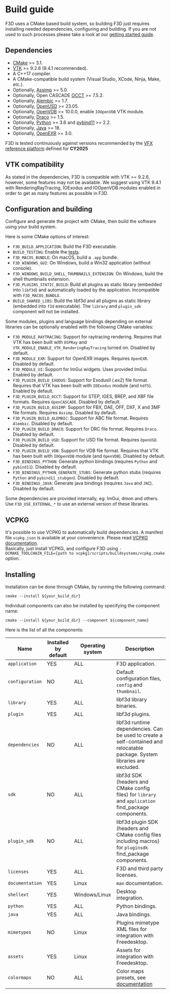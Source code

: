 # Build guide

F3D uses a CMake based build system, so building F3D just requires installing
needed dependencies, configuring and building. If you are not used to such processes
please take a look at our [getting started guide](GETTING_STARTED.md).

## Dependencies

* [CMake](https://cmake.org) >= 3.1.
* [VTK](https://vtk.org) >= 9.2.6 (9.4.1 recommended).
* A C++17 compiler.
* A CMake-compatible build system (Visual Studio, XCode, Ninja, Make, etc.).
* Optionally, [Assimp](https://www.assimp.org/) >= 5.0.
* Optionally, Open CASCADE [OCCT](https://dev.opencascade.org/) >= 7.5.2.
* Optionally, [Alembic](http://www.alembic.io/) >= 1.7.
* Optionally, [OpenUSD](https://openusd.org/release/index.html) >= 23.05.
* Optionally, [OpenVDB](https://www.openvdb.org/download/) >= 10.0.0, enable `IOOpenVDB` VTK module.
* Optionally, [Draco](https://google.github.io/draco/) >= 1.5.
* Optionally, [Python](https://www.python.org/) >= 3.6 and [pybind11](https://github.com/pybind/pybind11) >= 2.2.
* Optionally, [Java](https://www.java.com) >= 18.
* Optionally, [OpenEXR](https://openexr.com/en/latest/) >= 3.0.

F3D is tested continuously against versions recommended by the [VFX reference platform](https://vfxplatform.com) defined for **CY2025**

## VTK compatibility

As stated in the dependencies, F3D is compatible with VTK >= 9.2.6, however, some features may not be available. We suggest using VTK 9.4.1 with RenderingRayTracing, IOExodus and IOOpenVDB modules enabled in order to get as many features as possible in F3D.

## Configuration and building

Configure and generate the project with CMake,
then build the software using your build system.

Here is some CMake options of interest:
* `F3D_BUILD_APPLICATION`: Build the F3D executable.
* `BUILD_TESTING`: Enable the [tests](TESTING.md).
* `F3D_MACOS_BUNDLE`: On macOS, build a `.app` bundle.
* `F3D_WINDOWS_GUI`: On Windows, build a Win32 application (without console).
* `F3D_WINDOWS_BUILD_SHELL_THUMBNAILS_EXTENSION`: On Windows, build the shell thumbnails extension.
* `F3D_PLUGINS_STATIC_BUILD`: Build all plugins as static library (embedded into `libf3d`) and automatically loaded by the application. Incompatible with `F3D_MACOS_BUNDLE`.
* `BUILD_SHARED_LIBS`: Build the libf3d and all plugins as static library (embedded into `f3d` executable). The `library` and `plugin_sdk` component will not be installed.

Some modules, plugins and language bindings depending on external libraries can be optionally enabled with the following CMake variables:

* `F3D_MODULE_RAYTRACING`: Support for raytracing rendering. Requires that VTK has been built with `OSPRay` and `VTK_MODULE_ENABLE_VTK_RenderingRayTracing` turned on. Disabled by default.
* `F3D_MODULE_EXR`: Support for OpenEXR images. Requires `OpenEXR`. Disabled by default.
* `F3D_MODULE_UI`: Support for ImGui widgets. Uses provided ImGui. Enabled by default.
* `F3D_PLUGIN_BUILD_EXODUS`: Support for ExodusII (.ex2) file format. Requires that VTK has been built with `IOExodus` module (and `hdf5`). Enabled by default.
* `F3D_PLUGIN_BUILD_OCCT`: Support for STEP, IGES, BREP, and XBF file formats. Requires `OpenCASCADE`. Disabled by default.
* `F3D_PLUGIN_BUILD_ASSIMP`: Support for FBX, DAE, OFF, DXF, X and 3MF file formats. Requires `Assimp`. Disabled by default.
* `F3D_PLUGIN_BUILD_ALEMBIC`: Support for ABC file format. Requires `Alembic`. Disabled by default.
* `F3D_PLUGIN_BUILD_DRACO`: Support for DRC file format. Requires `Draco`. Disabled by default.
* `F3D_PLUGIN_BUILD_USD`: Support for USD file format. Requires `OpenUSD`. Disabled by default.
* `F3D_PLUGIN_BUILD_VDB`: Support for VDB file format. Requires that VTK has been built with `IOOpenVDB` module (and `OpenVDB`). Disabled by default.
* `F3D_BINDINGS_PYTHON`: Generate python bindings (requires `Python` and `pybind11`). Disabled by default.
* `F3D_BINDINGS_PYTHON_GENERATE_STUBS`: Generate python stubs (requires `Python` and `pybind11_stubgen`). Disabled by default.
* `F3D_BINDINGS_JAVA`: Generate java bindings (requires `Java` and `JNI`). Disabled by default.

Some dependencies are provided internally, eg: ImGui, dmon and others. Use `F3D_USE_EXTERNAL_*` to use an external version of these libraries.

## VCPKG

It's possible to use VCPKG to automatically build dependencies. A manifest file `vcpkg.json` is available at your convenience. Please read [VCPKG documentation](https://vcpkg.io/en/getting-started.html).  
Basically, just install VCPKG, and configure F3D using `-DCMAKE_TOOLCHAIN_FILE=[path to vcpkg]/scripts/buildsystems/vcpkg.cmake` option.

## Installing

Installation can be done through CMake, by running the following command:

```
cmake --install ${your_build_dir}
```

Individual components can also be installed by specifying the component name:

```
cmake --install ${your_build_dir} --component ${component_name}
```

Here is the list of all the components:

Name|Installed by default|Operating system|Description
------|------|------|------
`application`|YES|ALL|F3D application.
`configuration`|NO|ALL|Default configuration files, `config` and `thumbnail`.
`library`|YES|ALL|libf3d library binaries.
`plugin`|YES|ALL|libf3d plugins.
`dependencies`|NO|ALL|libf3d runtime dependencies. Can be used to create a self-contained and relocatable package. System libraries are excluded.
`sdk`|NO|ALL|libf3d SDK (headers and CMake config files) for `library` and `application` find_package components.
`plugin_sdk`|NO|ALL|libf3d plugin SDK (headers and CMake config files including macros) for `pluginsdk` find_package components.
`licenses`|YES|ALL|F3D and third party licenses.
`documentation`|YES|Linux|`man` documentation.
`shellext`|YES|Windows/Linux|Desktop integration.
`python`|YES|ALL|Python bindings.
`java`|YES|ALL|Java bindings.
`mimetypes`|NO|Linux|Plugins mimetype XML files for integration with Freedesktop.
`assets`|YES|Linux|Assets for integration with Freedesktop.
`colormaps`|NO|ALL|Color maps presets, see [documentation](../user/COLOR_MAPS.md)
